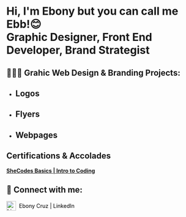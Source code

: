 <h1>Hi, I'm Ebony but you can call me Ebb!😊 <br/>
  Graphic Designer, Front End Developer, Brand Strategist</h1>

<h2>👩🏾‍💻 Grahic Web Design & Branding Projects:</h2>

- <b>Logos</b>
  -
- <b>Flyers</b>
  - 
- <b>Webpages</b>
  -
<h2> Certifications & Accolades </h2>
<b>
 <a href="https://www.shecodes.io/certificates/c080a10ba7bfc7aac2638425cd3d808e">SheCodes Basics | Intro to Coding </a>
  </b>
<h2> 🤳 Connect with me:</h2>
<div style="display: flex; align-items: center;">
  <!-- LinkedIn link with icon and text -->
  <a href="https://www.linkedin.com/in/ebony-cruz-30271823a" target="_blank" style="text-decoration: none; color: black; display: flex; align-items: center;">
    <img src="https://cdn-icons-png.flaticon.com/512/174/174857.png" alt="LinkedIn Icon" width="25px" style="margin-right: 8px;">
    <span>Ebony Cruz | LinkedIn</span>
  </a>
</div>
